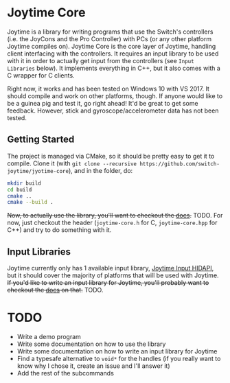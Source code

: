 # Joytime Core

Joytime is a library for writing programs that use the Switch's controllers
(i.e. the JoyCons and the Pro Controller) with PCs (or any other platform Joytime
compiles on). Joytime Core is the core layer of Joytime, handling client interfacing
with the controllers. It requires an input library to be used with it in order to
actually get input from the controllers (see `Input Libraries` below). It implements
everything in C++, but it also comes with a C wrapper for C clients.

Right now, it works and has been tested on Windows 10 with VS 2017. It should
compile and work on other platforms, though. If anyone would like to be a guinea
pig and test it, go right ahead! It'd be great to get some feedback. However, stick
and gyroscope/accelerometer data has not been tested.

## Getting Started

The project is managed via CMake, so it should be pretty easy to get it to compile. Clone it (with `git clone --recursive https://github.com/switch-joytime/jyotime-core`), and in the folder, do:
```bash
mkdir build
cd build
cmake ..
cmake --build .
```

~~Now, to actually use the library, you'll want to checkout the [docs](docs/api.md).~~ TODO. For now, just checkout the header (`joytime-core.h` for C, `joytime-core.hpp` for C++) and try to do something with it.

## Input Libraries

Joytime currently only has 1 available input library,
[Joytime Input HIDAPI](https://github.com/switch-joytime/joytime-input-hidapi),
but it should cover the majority of platforms that will be used with Joytime.
~~If you'd like to write an input library for Joytime, you'll probably want to checkout
the [docs](docs/input-libraries/README.md) on that.~~ TODO.

# TODO

  * Write a demo program
  * Write some documentation on how to use the library
  * Write some documentation on how to write an input library for Joytime
  * Find a typesafe alternative to `void*` for the handles (if you really want to know why I chose it, create an issue and I'll answer it)
  * Add the rest of the subcommands
